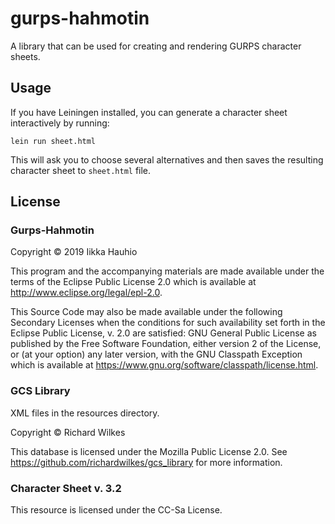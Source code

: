 # gurps-hahmotin

A library that can be used for creating and rendering GURPS character sheets.

## Usage

If you have Leiningen installed, you can generate a character sheet interactively by running:

	lein run sheet.html

This will ask you to choose several alternatives and then saves the resulting character sheet to `sheet.html` file.

## License

### Gurps-Hahmotin

Copyright © 2019 Iikka Hauhio

This program and the accompanying materials are made available under the
terms of the Eclipse Public License 2.0 which is available at
http://www.eclipse.org/legal/epl-2.0.

This Source Code may also be made available under the following Secondary
Licenses when the conditions for such availability set forth in the Eclipse
Public License, v. 2.0 are satisfied: GNU General Public License as published by
the Free Software Foundation, either version 2 of the License, or (at your
option) any later version, with the GNU Classpath Exception which is available
at https://www.gnu.org/software/classpath/license.html.

### GCS Library

XML files in the resources directory.

Copyright © Richard Wilkes

This database is licensed under the Mozilla Public License 2.0.
See https://github.com/richardwilkes/gcs_library for more information.

### Character Sheet v. 3.2

This resource is licensed under the CC-Sa License.
